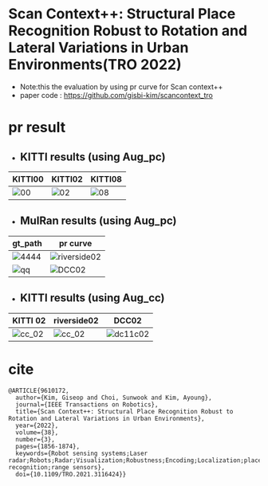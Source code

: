 # Scan Context++: Structural Place Recognition Robust to Rotation and Lateral Variations in Urban Environments(TRO 2022)
- Note:this the evaluation by using pr curve for Scan context++
- paper code : https://github.com/gisbi-kim/scancontext_tro

# pr result
 - ## KITTI results (using Aug_pc)
|                                                    KITTI00   |           KITTI02                                            |               KITTI08                                        |
| ------------------------------------------------------------ | ------------------------------------------------------------ | ------------------------------------------------------------ |
|![00](https://github.com/user-attachments/assets/6bb41cae-b407-429f-b24f-810cb12a6cb4) | ![02](https://github.com/user-attachments/assets/995f397d-2913-4be9-834e-2b3f299b1a47) |![08](https://github.com/user-attachments/assets/fa5bcc7b-8172-4466-b1b3-95e0cb46d927) |

 - ## MulRan results (using Aug_pc)
|                                                                             gt_path|         pr curve                                                                                  |
| -------------------------------------------------------------------------------------------| ----------------------------------------------------------------------------------------- | 
|![4444](https://github.com/user-attachments/assets/e69efd75-d716-46ed-942b-70614ae68a9a) |![riverside02](https://github.com/user-attachments/assets/67183e80-ee62-4aba-a9ec-93056cf9ff36)|
|![qq](https://github.com/user-attachments/assets/24598c6f-9213-4671-ae34-fec2c075da8d)   | ![DCC02](https://github.com/user-attachments/assets/201f30bb-e38f-40a1-8c5d-6b670a477826)     |
- ## KITTI results (using Aug_cc)
|                                                                             KITTI 02|         riverside02                   |      DCC02                                                   |
| ------------------------------------------------------------ | ------------------------------------------------------------ | ------------------------------------------------------------ |
|![cc_02](https://github.com/user-attachments/assets/4b364baa-2b3f-4adf-8569-dd653a0e3202)|![cc_02](https://github.com/user-attachments/assets/d61d0332-0f3a-4025-9541-4f63e9c271af)|![dc11c02](https://github.com/user-attachments/assets/ee6fcbfc-77c6-47ef-ac57-aca06bee949b)|
# cite
```
@ARTICLE{9610172,
  author={Kim, Giseop and Choi, Sunwook and Kim, Ayoung},
  journal={IEEE Transactions on Robotics}, 
  title={Scan Context++: Structural Place Recognition Robust to Rotation and Lateral Variations in Urban Environments}, 
  year={2022},
  volume={38},
  number={3},
  pages={1856-1874},
  keywords={Robot sensing systems;Laser radar;Robots;Radar;Visualization;Robustness;Encoding;Localization;place recognition;range sensors},
  doi={10.1109/TRO.2021.3116424}}
 ```
